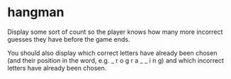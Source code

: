 # hangman

Display some sort of count so the player knows how many more incorrect guesses they have before the game ends. 

You should also display which correct letters have already been chosen (and their position in the word, e.g. _ r o g r a _ _ i n g) and which incorrect letters have already been chosen.